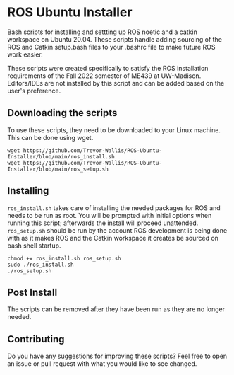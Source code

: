 # ROS Ubuntu Installer
Bash scripts for installing and settting up ROS noetic and a catkin workspace on Ubuntu 20.04. These scripts handle adding sourcing of the ROS and Catkin setup.bash files to your .bashrc file to make future ROS work easier.

These scripts were created specifically to satisfy the ROS installation requirements of the Fall 2022 semester of ME439 at UW-Madison. Editors/IDEs are not installed by this script and can be added based on the user's preference.

## Downloading the scripts
To use these scripts, they need to be downloaded to your Linux machine. This can be done using wget.

```
wget https://github.com/Trevor-Wallis/ROS-Ubuntu-Installer/blob/main/ros_install.sh
wget https://github.com/Trevor-Wallis/ROS-Ubuntu-Installer/blob/main/ros_setup.sh
```

## Installing
`ros_install.sh` takes care of installing the needed packages for ROS and needs to be run as root. You will be prompted with initial options when running this script; afterwards the install will proceed unattended.
`ros_setup.sh` should be run by the account ROS development is being done with as it makes ROS and the Catkin workspace it creates be sourced on bash shell startup.

```
chmod +x ros_install.sh ros_setup.sh
sudo ./ros_install.sh
./ros_setup.sh
```

## Post Install
The scripts can be removed after they have been run as they are no longer needed.

## Contributing
Do you have any suggestions for improving these scripts? Feel free to open an issue or pull request with what you would like to see changed.